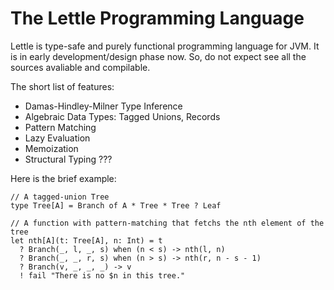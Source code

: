 The Lettle Programming Language
===============================

Lettle is type-safe and purely functional programming language for JVM. It is in early development/design phase now. 
So, do not expect see all the sources avaliable and compilable.

The short list of features:
* Damas-Hindley-Milner Type Inference
* Algebraic Data Types: Tagged Unions, Records
* Pattern Matching
* Lazy Evaluation
* Memoization 
* Structural Typing ???

Here is the brief example:
```
// A tagged-union Tree
type Tree[A] = Branch of A * Tree * Tree ? Leaf

// A function with pattern-matching that fetchs the nth element of the tree
let nth[A](t: Tree[A], n: Int) = t
  ? Branch(_, l, _, s) when (n < s) -> nth(l, n) 
  ? Branch(_, _, r, s) when (n > s) -> nth(r, n - s - 1)
  ? Branch(v, _, _, _) -> v
  ! fail "There is no $n in this tree."
```
